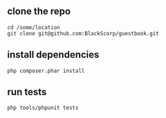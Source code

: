## clone the repo

~~~
cd /some/location
git clone git@github.com:BlackScorp/guestbook.git
~~~

## install dependencies

~~~
php composer.phar install
~~~

## run tests
~~~
php tools/phpunit tests
~~~